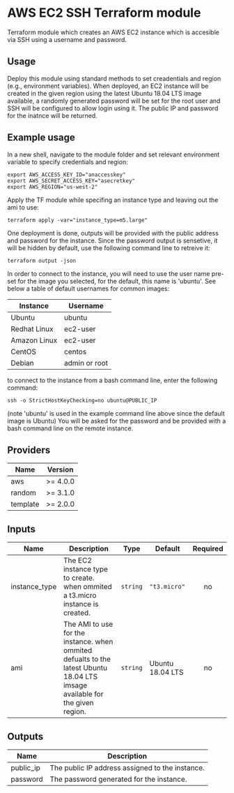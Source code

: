 # AWS EC2 SSH Terraform module

Terraform module which creates an AWS EC2 instance which is accesible via SSH using a username and password.

## Usage

Deploy this module using standard methods to set creadentials and region (e.g., environment variables).
When deployed, an EC2 instance will be created in the given region using the latest Ubuntu 18.04 LTS image available, a randomly generated password will be set for the root user and SSH will be configured to allow login using it.
The public IP and password for the inatnce will be returned.

## Example usage

In a new shell, navigate to the module folder and set relevant environment variable to specify credentials and region:
```
export AWS_ACCESS_KEY_ID="anaccesskey"
export AWS_SECRET_ACCESS_KEY="asecretkey"
export AWS_REGION="us-west-2"
```

Apply the TF module while specifing an instance type and leaving out the ami to use:
```
terraform apply -var="instance_type=m5.large"
```
One deployment is done, outputs will be provided with the public address and password for the instance. Since the password output is sensetive, it will be hidden by default, use the following command line to retreive it:
```
terraform output -json
```
In order to connect to the instance, you will need to use the user name pre-set for the image you selected, for the default, this name is 'ubuntu'.
See below a table of default usernames for common images:

| Instance |Username |
|------|-------------|
Ubuntu | ubuntu
Redhat Linux | ec2-user
Amazon Linux | ec2-user
CentOS | centos
Debian | admin or root

to connect to the instance from a bash command line, enter the following command:

```
ssh -o StrictHostKeyChecking=no ubuntu@PUBLIC_IP
```
(note 'ubuntu' is used in the example command line above since the default image is Ubuntu)
You will be asked for the password and be provided with a bash command line on the remote instance.

## Providers

| Name | Version |
|------|---------|
| aws | >= 4.0.0 |
| random | >= 3.1.0 |
|template | >= 2.0.0 |

## Inputs

| Name | Description | Type | Default | Required |
|------|-------------|------|---------|:--------:|
| instance_type | The EC2 instance type to create. when ommited a t3.micro instance is created. | `string` | `"t3.micro"` | no |
| ami | The AMI to use for the instance. when ommited defualts to the latest Ubuntu 18.04 LTS imsage available for the given region. | `string` | Ubuntu 18.04 LTS | no |

## Outputs

| Name | Description |
|------|-------------|
public_ip | The public IP address assigned to the instance.
password | The password generated for the instance.